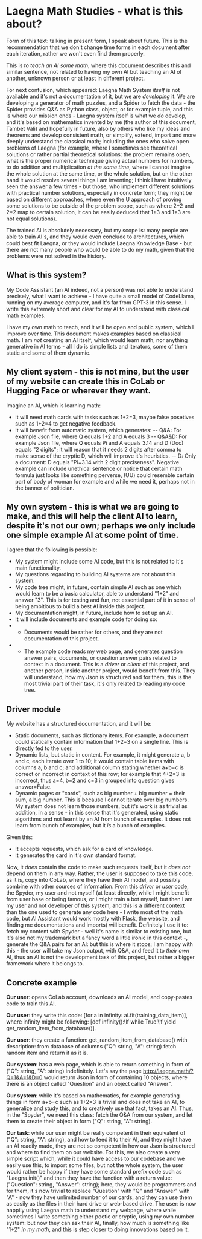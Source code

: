 # Laegna Math Studies - what is this about?
Form of this text: talking in present form, I speak about future. This is the recommendation that we don't change time forms in each document after each iteration, rather we won't even find them properly.

This is *to teach an AI some math*, where this document describes this and similar sentence, not related to having my own AI but teaching an AI of another, unknown person or at least in different project.

For next confusion, which appeared: Laegna Math System *itself* is not available and it's not a documentation of it, but we are *developing* it. We are developing a generator of math puzzles, and a Spider to fetch the data - the Spider provides Q&A as Python class, object, or for example tuple, and this is where our mission ends - Laegna system itself is what we *do* develop, and it's based on mathematics invented by me (the author of this document, Tambet Väli) and hopefully in future, also by others who like my ideas and theorems and develop consistent math, or simplify, extend, import and more deeply understand the classical math; including the ones who solve open problems of Laegna (for example, where I sometimes see theoretical solutions or rather partial theoretical solutions: the problem remains open, what is the proper numerical technique giving actual numbers for numbers, to do addition and multiplication *at the same time*, where I cannot imagine the whole solution at the same time, or the whole solution, but on the other hand it would resolve several things I am inventing; I think I have intuitively seen the answer a few times - but those, who implement different solutions with practical number solutions, especially in concrete form; they might be based on different approaches, where even the U approach of proving some solutions to be outside of the problem scope, such as where 2+2 and 2*2 map to certain solution, it can be easily deduced that 1+3 and 1\*3 are not equal solutions).

The trained AI is absolutely necessary, but my scope is: many people are able to train AI's, and they would even conclude to architectures, which could best fit Laegna, or they would include Laegna Knowledge Base - but there are not many people who would be able to do my math, given that the problems were not solved in the history.

## What is this system?
My Code Assistant (an AI indeed, not a person) was not able to understand precisely, what I want to achieve - I have quite a small model of CodeLlama, running on my average computer, and it's far from GPT-3 in this sense. I write this extremely short and clear for my AI to understand with classical math examples.

I have my own math to teach, and it will be open and public system, which I improve over time. This document makes examples based on classical math. I am *not* creating an AI itself, which would learn math, nor anything generative in AI terms - all I do is simple lists and iterators, some of them static and some of them dynamic.

## My client system - this is not mine, but the user of my website can create this in CoLab or Hugging Face or wherever they want.

Imagine an AI, which is learning math:
- It will need math cards with tasks such as 1+2=3, maybe false posetives such as 1+2=4 to get negative feedback.
- It will benefit from automatic system, which generates:
-- Q&A: For example Json file, where Q equals 1+2 and A equals 3
-- Q&A&D: For example Json file, where Q equals Pi and A equals 3.14 and D (Doc) equals "2 digits"; it will reason that it needs 2 digits after comma to make sense of the cryptic D, which will improve it's heuristics.
-- D: Only a document: D equals "Pi=3.14 with 2 digit preciseness". Negative example can include unethical sentence or notice that certain math formula just looks like something perverse, (UU) could resemble certain part of body of woman for example and while we need it, perhaps not in the banner of politician.

## My own system - this is what we are going to make, and this will help the client AI to learn, despite it's not our own; perhaps we only include one simple example AI at some point of time.

I agree that the following is possible:
- My system might include some AI code, but this is not related to it's main functionality.
- My questions regarding to building AI systems are not about this system.
- My code tree might, in future, contain simple AI such as one which would learn to be a basic calculator, able to understand "1+2" and answer "3". This is for testing and fun, not essential part of it in sense of being ambitious to build a best AI inside this project.
- My documentation might, in future, include how to set up an AI.
- It will include documents and example code for doing so:
- - Documents would be rather for others, and they are not documentation of this project.
- - The example code reads my web page, and generates question answer pairs, documents, or question answer pairs related to context in a document. This is a *driver* or *client* of this project, and another person, inside another project, would benefit from this. They will understand, how my Json is structured and for them, this is the most trivial part of their task, it's only related to reading my code tree.

## Driver module

My website has a structured documentation, and it will be:
- Static documents, such as dictionary items. For example, a document could statically contain information that 1+2=3 on a single line. This is directly fed to the user.
- Dynamic lists, but static in content. For example, it might generate a, b and c, each iterate over 1 to 10; it would contain table items with columns a, b and c; and additional column stating whether a+b=c is correct or incorrect in context of this row; for example that 4+2=3 is incorrect, thus a=4, b=2 and c=3 in grouped into question gives answer=False.
- Dynamic pages or "cards", such as big number + big number = their sum, a big number. This is because I cannot iterate over big numbers. My system does not learn those numbers, but it's work is as trivial as addition, in a sense - in this sense that it's generated, using static algorithms and not learnt by an AI from bunch of examples. It does not learn from bunch of examples, but it *is* a bunch of examples.

Given this:
- It accepts requests, which ask for a card of knowledge.
- It generates the card in it's own standard format.

Now, it *does* contain the code to make such requests itself, but it *does not* depend on them in any way. Rather, the user is supposed to take this code, as it is, copy into CoLab, where they have their AI model, and possibly combine with other sources of information. From this *driver* or *user* code, the Spyder, my user and not myself (at least directly, while I might benefit from user base or being famous, or I might train a bot myself, but then I am my user and not developer of this system, and this is a different context than the one used to generate any code here - I write most of the math code, but AI Assistant would work mostly with Flask, the website, and finding me documentations and imports) will benefit. Definitely I use it to: fetch my content with Spyder - well it's name is similar to existing one, but it's also not my trademark but a fancy word a little ironic in this context -, generate the Q&A pairs for an AI: but this is where it stops; I am happy with this - the user will take my Json output, with Q&A, and feed it to *their own* AI, thus an AI is not the development task of this project, but rather a bigger framework where it belongs to.

## Concrete example

**Our user**: opens CoLab account, downloads an AI model, and copy-pastes code to train this AI.

**Our user**: they write this code: [for a in infinity: ai.fit(training_data_item)], where infinity might be following: [def infinity():\lf while True:\lf  yield get_random_item_from_database()].

**Our user**: they create a function: get_random_item_from_database() with description: from database of columns ("Q": string, "A": string) fetch random item and return it as it is.

**Our system**: has a web page, which is able to return something in form of ("Q": string, "A": string) indefinitely. Let's say the page http://laegna.math/?Q=1&A=1&D=0 would return Json in form of containing 10 objects, where there is an object called "Question" and an object called "Answer".

**Our system**: while it's based on mathematics, for example generating things in form a+b=c such as 1+2=3 is trivial and does not take an AI, to generalize and study this, and to creatively use that fact, takes an AI. Thus, in the "Spyder", we need this class: fetch the Q&A from our system, and let them to create their object in form ("Q": string, "A": string).

**Our task**: while our user might be really competent in their equivalent of ("Q": string, "A": string), and how to feed it to their AI, and they might have an AI readily made, they are not so competent in how our Json is structured and where to find them on our website. For this, we also create a very simple script which, while it could have access to our codebase and we easily use this, to import some files, but not the whole system, the user would rather be happy if they have some standard prefix code such as "Laegna.init()" and then they have the function with a return value: ("Question": string, "Answer": string); here, they would be programmers and for them, it's now trivial to replace "Question" with "Q" and "Answer" with "A" - now they have unlimited number of our cards, and they can use them as easily as the files in their hard drive or web-based drive.
The user: is now happily using Laegna math to understand my webpage, where while sometimes I write something either poetic or cryptic, using my own number system: but now they can ask their AI, finally, how much is something like "1+2" _in my math_, and this is step closer to doing innovations based on it.